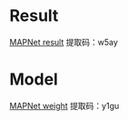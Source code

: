 # Result
[MAPNet result](https://pan.baidu.com/s/1622y6NUqXKzTQYvgsezTig?pwd=w5ay) 提取码：w5ay
# Model
[MAPNet weight](https://pan.baidu.com/s/1eCmiQrVc8tvlIPzBpINCeQ?pwd=y1gu) 提取码：y1gu
